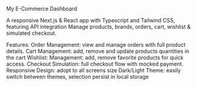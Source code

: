 My E-Commerce Dashboard

A responsive Next.js & React app with Typescript and Tailwind CSS, featuring API integration
Manage products, brands, orders, cart, wishlist & simulated checkout.

Features:
Order Management: view and manage orders with full product details.
Cart Management: add, remove and update products quantities in the cart
Wishlist: Management: add, remove favorite products for quick access.
Checkout Simulation: full checkout flow with mocked payment.
Responsive Design: adopt to all screens size
Dark/Light Theme: easily switch between themes, selection persist in local storage 
